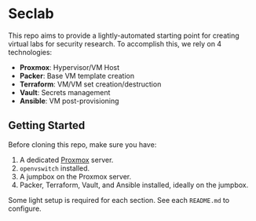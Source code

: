 # Seclab

This repo aims to provide a lightly-automated starting point for creating virtual labs for security research. To accomplish this, we rely on 4 technologies:

* **Proxmox**: Hypervisor/VM Host
* **Packer**: Base VM template creation
* **Terraform**: VM/VM set creation/destruction
* **Vault**: Secrets management
* **Ansible**: VM post-provisioning

## Getting Started

Before cloning this repo, make sure you have:

1. A dedicated [Proxmox](https://www.proxmox.com) server.
2. `openvswitch` installed.
3. A jumpbox on the Proxmox server.
4. Packer, Terraform, Vault, and Ansible installed, ideally on the jumpbox.

Some light setup is required for each section. See each `README.md` to configure.